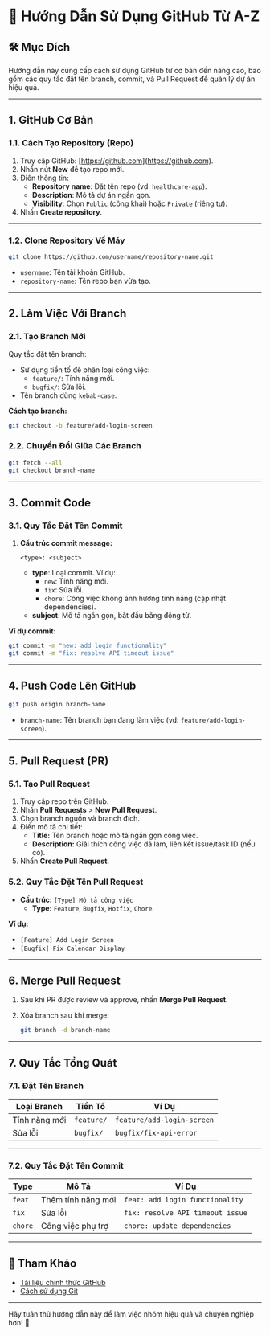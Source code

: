 # 📘 Hướng Dẫn Sử Dụng GitHub Từ A-Z

## 🛠 **Mục Đích**

Hướng dẫn này cung cấp cách sử dụng GitHub từ cơ bản đến nâng cao, bao gồm các quy tắc đặt tên branch, commit, và Pull Request để quản lý dự án hiệu quả.

---

## **1. GitHub Cơ Bản**

### 1.1. **Cách Tạo Repository (Repo)**

1. Truy cập GitHub: [https://github.com](https://github.com).
2. Nhấn nút **New** để tạo repo mới.
3. Điền thông tin:
   - **Repository name**: Đặt tên repo (vd: `healthcare-app`).
   - **Description**: Mô tả dự án ngắn gọn.
   - **Visibility**: Chọn `Public` (công khai) hoặc `Private` (riêng tư).
4. Nhấn **Create repository**.

---

### 1.2. **Clone Repository Về Máy**

```bash
git clone https://github.com/username/repository-name.git
```

- `username`: Tên tài khoản GitHub.
- `repository-name`: Tên repo bạn vừa tạo.

---

## **2. Làm Việc Với Branch**

### 2.1. **Tạo Branch Mới**

Quy tắc đặt tên branch:

- Sử dụng tiền tố để phân loại công việc:
  - `feature/`: Tính năng mới.
  - `bugfix/`: Sửa lỗi.
- Tên branch dùng `kebab-case`.

**Cách tạo branch:**

```bash
git checkout -b feature/add-login-screen
```

### 2.2. **Chuyển Đổi Giữa Các Branch**

```bash
git fetch --all
git checkout branch-name
```

---

## **3. Commit Code**

### 3.1. **Quy Tắc Đặt Tên Commit**

1. **Cấu trúc commit message:**

   ```commit
   <type>: <subject>
   ```

   - **type**: Loại commit. Ví dụ:
     - `new`: Tính năng mới.
     - `fix`: Sửa lỗi.
     - `chore`: Công việc không ảnh hưởng tính năng (cập nhật dependencies).
   - **subject**: Mô tả ngắn gọn, bắt đầu bằng động từ.

**Ví dụ commit:**

```bash
git commit -m "new: add login functionality"
git commit -m "fix: resolve API timeout issue"
```

---

## **4. Push Code Lên GitHub**

```bash
git push origin branch-name
```

- `branch-name`: Tên branch bạn đang làm việc (vd: `feature/add-login-screen`).

---

## **5. Pull Request (PR)**

### 5.1. **Tạo Pull Request**

1. Truy cập repo trên GitHub.
2. Nhấn **Pull Requests** > **New Pull Request**.
3. Chọn branch nguồn và branch đích.
4. Điền mô tả chi tiết:
   - **Title:** Tên branch hoặc mô tả ngắn gọn công việc.
   - **Description:** Giải thích công việc đã làm, liên kết issue/task ID (nếu có).
5. Nhấn **Create Pull Request**.

### 5.2. **Quy Tắc Đặt Tên Pull Request**

- **Cấu trúc:** `[Type] Mô tả công việc`
  - **Type:** `Feature`, `Bugfix`, `Hotfix`, `Chore`.

**Ví dụ:**

- `[Feature] Add Login Screen`
- `[Bugfix] Fix Calendar Display`

---

## **6. Merge Pull Request**

1. Sau khi PR được review và approve, nhấn **Merge Pull Request**.
2. Xóa branch sau khi merge:

   ```bash
   git branch -d branch-name
   ```

---

## **7. Quy Tắc Tổng Quát**

### 7.1. **Đặt Tên Branch**

| Loại Branch      | Tiền Tố       | Ví Dụ                               |
|------------------|---------------|-------------------------------------|
| Tính năng mới    | `feature/`    | `feature/add-login-screen`         |
| Sửa lỗi          | `bugfix/`     | `bugfix/fix-api-error`             |

---

### 7.2. **Quy Tắc Đặt Tên Commit**

| Type       | Mô Tả                        | Ví Dụ                           |
|------------|------------------------------|----------------------------------|
| `feat`     | Thêm tính năng mới           | `feat: add login functionality` |
| `fix`      | Sửa lỗi                      | `fix: resolve API timeout issue`|
| `chore`    | Công việc phụ trợ            | `chore: update dependencies`    |

---

## 📖 **Tham Khảo**

- [Tài liệu chính thức GitHub](https://docs.github.com/en)
- [Cách sử dụng Git](https://git-scm.com/doc)

---

Hãy tuân thủ hướng dẫn này để làm việc nhóm hiệu quả và chuyên nghiệp hơn! 🚀
